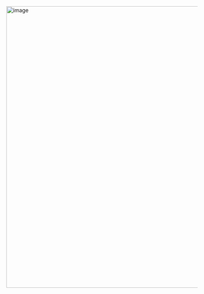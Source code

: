 
<img width="743" alt="image" src="https://github.com/user-attachments/assets/117785f4-8bb9-4b93-b22a-7d7a96e07149" />

